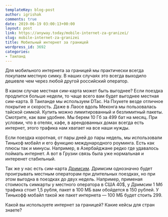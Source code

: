 ```yaml
---
templateKey: blog-post
author: igrishak
comments: true
date: 2019-06-19 03:00:13+00:00
layout: post
link: https://anyway.today/mobile-internet-za-granizei/
slug: mobile-internet-za-granizei
title: Мобильный интернет за границей
wordpress_id: 3692
categories:
- Таиланд
---
```





Для мобильного интернета за границей мы практически всегда покупаем местную симку. В наших случаях это всегда выходило дешевле чем через любой другой российский оператор.   








В каком случае местная сим-карта может быть выгоднее? Если поездка продлится больше недели, то чаще всего вам будет выгоднее местная сим-карта. В Таиланде мы используем DTac. На Пхукете везде отличное покрытие и скорость. Даже в Лаосе вдоль Меконга мы пользовалась тайской симкой. Купить можно лимитированный и безлимитный пакеты. Смотрите, как вам удобнее. Мы берем 10 Гб за 499 бат на месяц. При условии, что в отелях, кафе, в арендованных домах всегда есть интернет, этого трафика нам хватает на все наши нужды.







Если поездка коротная, от пары дней до пары недель, мы использовали Тинькоф мобайл и его функцию международного роуминга. Есть как плюсы так и минусы. Например, в Азербайджане редко где удавалось поймать интернет. А вот в Грузии связь была уже нормальная и интеренет стабильный.







Так же у нас есть сим-карта [Дримсим](https://c102.travelpayouts.com/click?shmarker=14510&promo_id=2762&source_type=customlink&type=click&custom_url=https%3A%2F%2Fdrimsim.com). Дримсим однозначно будет проигрывать местным операторам при длительных поездках, но при этом выгодна в поездках до двух недель. Например, применая стоимость симкарты у местного оператора в США 40$, у Дримсим 1 Мб трафика стоит 1,5 рубля, пакет в 100 МБ вам обойдется в 150 рублей.  У Тинькофф мобайл такой же пакет интернета — 100 МБ будет стоить 299.   








Какой вы используете интернет за границей? Какие кейсы для стран знаете?  




